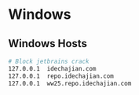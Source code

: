 # Windows 

## Windows Hosts

```bash
# Block jetbrains crack
127.0.0.1  idechajian.com
127.0.0.1  repo.idechajian.com
127.0.0.1  ww25.repo.idechajian.com
```